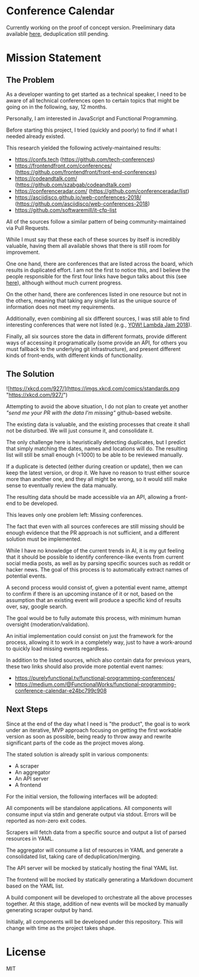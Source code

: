 # Conference Calendar

Currently working on the proof of concept version. Preeliminary data available [here](https://github.com/mvaldesdeleon/conference-calendar/blob/master/dist/output.md), deduplication still pending.

# Mission Statement

## The Problem

As a developer wanting to get started as a technical speaker, I need to be aware of all technical conferences open to certain topics that might be going on in the following, say, 12 months.

Personally, I am interested in JavaScript and Functional Programming.

Before starting this project, I tried (quickly and poorly) to find if what I needed already existed.

This research yielded the following actively-maintained results:

* https://confs.tech (https://github.com/tech-conferences)
* https://frontendfront.com/conferences/ (https://github.com/frontendfront/front-end-conferences)
* https://codeandtalk.com/ (https://github.com/szabgab/codeandtalk.com)
* https://conferenceradar.com/ (https://github.com/conferenceradar/list)
* https://asciidisco.github.io/web-conferences-2018/ (https://github.com/asciidisco/web-conferences-2018)
* https://github.com/softwaremill/it-cfp-list

All of the sources follow a similar pattern of being community-maintained via Pull Requests.

While I must say that these each of these sources by itself is incredibly valuable, having them all available shows that there is still room for improvement.

One one hand, there are conferences that are listed across the board, which results in duplicated effort. I am not the first to notice this, and I believe the people responsible for the first four links have begun talks about this (see [here](https://github.com/tech-conferences/javascript-conferences/issues/36)), although without much current progress.

On the other hand, there are conferences listed in one resource but not in the others, meaning that taking any single list as the unique source of information does not meet my requirements.

Additionally, even combining all six different sources, I was still able to find interesting conferences that were not listed (e.g., [YOW! Lambda Jam 2018](http://lambdajam.yowconference.com.au/)).

Finally, all six sources store the data in different formats, provide different ways of accessing it programatically (some provide an API, for others you must fallback to the underlying git infrastructure), and present different kinds of front-ends, with different kinds of functionality.

## The Solution

![https://xkcd.com/927/](https://imgs.xkcd.com/comics/standards.png "https://xkcd.com/927/")

Attempting to avoid the above situation, I do not plan to create yet another _"send me your PR with the data I'm missing"_ github-based website.

The existing data is valuable, and the existing processes that create it shall not be disturbed. We will just consume it, and consolidate it.

The only challenge here is heuristically detecting duplicates, but I predict that simply matching the dates, names and locations will do. The resulting list will still be small enough (<1000) to be able to be reviewed manually.

If a duplicate is detected (either during creation or update), then we can keep the latest version, or drop it. We have no reason to trust either source more than another one, and they all might be wrong, so it would still make sense to eventually review the data manually.

The resulting data should be made accessible via an API, allowing a front-end to be developed.

This leaves only one problem left: Missing conferences.

The fact that even with all sources confereces are still missing should be enough evidence that the PR approach is not sufficient, and a different solution must be implemented.

While I have no knowledge of the current trends in AI, it is my gut feeling that it should be possible to identify conference-like events from current social media posts, as well as by parsing specific sources such as reddit or hacker news. The goal of this process is to automatically extract names of potential events.

A second process would consist of, given a potential event name, attempt to confirm if there is an upcoming instance of it or not, based on the assumption that an existing event will produce a specific kind of results over, say, google search.

The goal would be to fully automate this process, with minimum human oversight (moderation/validation).

An initial implementation could consist on just the framework for the process, allowing it to work in a completely way, just to have a work-around to quickly load missing events regardless.

In addition to the listed sources, which also contain data for previous years, these two links should also provide more potential event names:
* https://purelyfunctional.tv/functional-programming-conferences/
* https://medium.com/@FunctionalWorks/functional-programming-conference-calendar-e24bc799c908

## Next Steps

Since at the end of the day what I need is "the product", the goal is to work under an iterative, MVP approach focusing on getting the first workable version as soon as possible, being ready to throw away and rewrite significant parts of the code as the project moves along.

The stated solution is already split in various components:
* A scraper
* An aggregator
* An API server
* A frontend

For the initial version, the following interfaces will be adopted:

All components will be standalone applications. All components will consume input via stdin and generate output via stdout. Errors will be reported as non-zero exit codes.

Scrapers will fetch data from a specific source and output a list of parsed resources in YAML.

The aggregator will consume a list of resources in YAML and generate a consolidated list, taking care of deduplication/merging.

The API server will be mocked by statically hosting the final YAML list.

The frontend will be mocked by statically generating a Markdown document based on the YAML list.

A build component will be developed to orchestrate all the above processes together. At this stage, addition of new events will be mocked by manually generating scraper output by hand.

Initially, all components will be developed under this repository. This will change with time as the project takes shape.

# License

MIT
